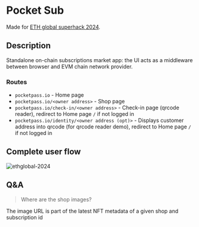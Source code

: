 # Pocket Sub

Made for [ETH global superhack 2024](https://ethglobal.com/events/superhack2024).

## Description

Standalone on-chain subscriptions market app: the UI acts as a middleware between browser and EVM chain network provider. 

### Routes

- `pocketpass.io` - Home page
- `pocketpass.io/<owner address>` - Shop page
- `pocketpass.io/check-in/<owner address>` - Check-in page (qrcode reader), redirect to Home page `/` if not logged in
- `pocketpass.io/identity/<owner address (opt)>` - Displays customer address into qrcode (for qrcode reader demo), redirect to Home page `/` if not logged in

## Complete user flow

![ethglobal-2024](https://github.com/user-attachments/assets/38ab7610-8683-49ba-8541-558ff8067d09)

## Q&A

> Where are the shop images?
> 
The image URL is part of the latest NFT metadata of a given shop and subscription id